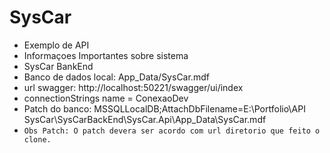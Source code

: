 # SysCar

* Exemplo de API
* Informaçoes Importantes sobre sistema
* SysCar BankEnd
* Banco de dados local: App_Data/SysCar.mdf
* url swagger: http://localhost:50221/swagger/ui/index
* connectionStrings name = ConexaoDev
* Patch do banco: MSSQLLocalDB;AttachDbFilename=E:\Portfolio\API SysCar\SysCarBackEnd\SysCar.Api\App_Data\SysCar.mdf
* `Obs Patch: O patch devera ser acordo com url diretorio que feito o clone.` 
